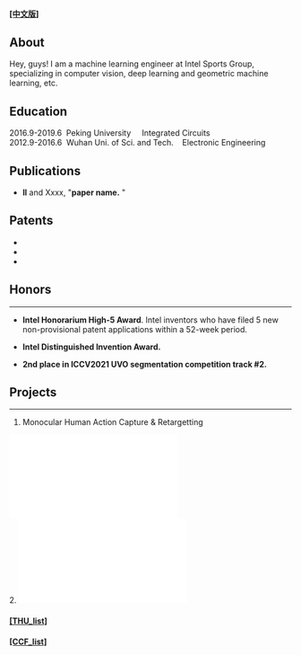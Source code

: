 #### [[中文版]](./index_cn.html)

## About
Hey, guys! I am a machine learning engineer at Intel Sports Group, specializing in computer vision, deep learning and geometric machine learning, etc. 

## Education
2016.9-2019.6&nbsp;&nbsp;Peking University&nbsp;&nbsp;&nbsp;&nbsp; Integrated Circuits<br>
2012.9-2016.6&nbsp;&nbsp;Wuhan Uni. of Sci. and Tech.&nbsp;&nbsp;&nbsp;&nbsp;Electronic Engineering


## Publications

* **ll** and Xxxx, "**paper name.** "

## Patents
- 
-
-

##  Honors
------

- **Intel Honorarium High-5 Award**. Intel inventors who have filed 5 new non-provisional patent applications within a 52-week period. 

- **Intel Distinguished Invention Award.**

- **2nd place in ICCV2021 UVO segmentation competition track #2.**

## Projects
------
1. Monocular Human Action Capture & Retargetting
<iframe src="//player.bilibili.com/player.html?aid=720653249&bvid=BV1WQ4y1z7bp&cid=414574687&page=1" scrolling="no" border="0" frameborder="no" framespacing="0" allowfullscreen="true"> </iframe>
<br>
2. 
<iframe src="//player.bilibili.com/player.html?aid=712603111&bvid=BV1tD4y197Gr&cid=247977082&page=1" scrolling="no" border="0" frameborder="no" framespacing="0" allowfullscreen="true"> </iframe>


#### [[THU_list]](./files/THU_paper_list.html)
#### [[CCF_list]](./files/ccf_paper_list.html)
